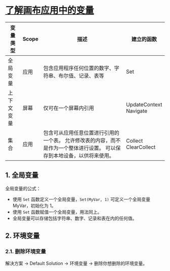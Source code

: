 # [了解画布应用中的变量](https://docs.microsoft.com/zh-cn/powerapps/maker/canvas-apps/working-with-variables)

| 变量类型 | Scope | 描述 | 建立的函数 |
| --- | --- | --- | --- |
| 全局变量 | 应用 | 包含应用程序任何位置的数字、字符串、布尔值、记录、表等 | Set |
| 上下文变量 | 屏幕 | 仅可在一个屏幕内引用 | UpdateContext <br> Navigate |
| 集合 | 应用 | 包含可从应用任意位置进行引用的一个表。 允许修改表的内容，而不是作为一个整体进行设置。 可以保存到本地设备，以供将来使用。| Collect <br> ClearCollect |


## 1. 全局变量

全局变量的公式：

- 使用 `Set` 函数定义一个全局变量，`Set(MyVar, 1)` 可定义一个全局变量 MyVar，初始化为 1。
- 使用 `Set` 函数赋值一个全局变量，用法同上。
- 全局变量可以存储包括字符串、数字、记录和表在内的任何值。

## 2. 环境变量

### 2.1. 删除环境变量

解决方案 -> Default Solution -> 环境变量 -> 删除你想删除的环境变量。

